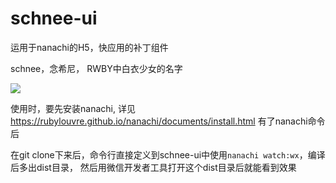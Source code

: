 # schnee-ui
运用于nanachi的H5，快应用的补丁组件

schnee，念希尼， RWBY中白衣少女的名字

![](https://gss1.bdstatic.com/9vo3dSag_xI4khGkpoWK1HF6hhy/baike/s%3D220/sign=629f3834f503918fd3d13ac8613f264b/d439b6003af33a87e8e86fcec45c10385243b558.jpg)

使用时，要先安装nanachi, 详见 https://rubylouvre.github.io/nanachi/documents/install.html
有了nanachi命令后

在git clone下来后，命令行直接定义到schnee-ui中使用`nanachi watch:wx`，编译后多出dist目录，
然后用微信开发者工具打开这个dist目录后就能看到效果
